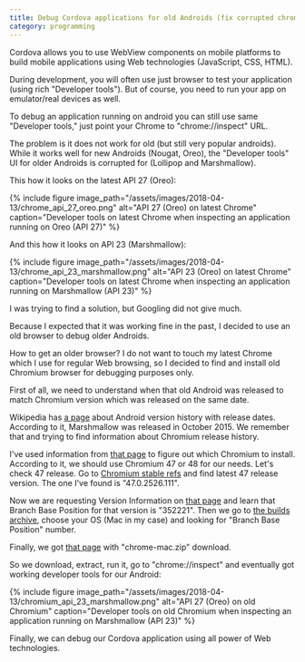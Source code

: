 ```yaml
---
title: Debug Cordova applications for old Androids (fix corrupted chrome debugger)
category: programming
---
```


Cordova allows you to use WebView components on mobile platforms to
build mobile applications using Web technologies (JavaScript, CSS,
HTML).

During development, you will often use just browser to test your
application (using rich "Developer tools"). But of course, you need
to run your app on emulator/real devices as well.

To debug an application running on android you can still use
same "Developer tools," just point your Chrome to "chrome://inspect"
URL.

The problem is it does not work for old (but still very popular
androids). While it works well for new Androids (Nougat, Oreo), the
"Developer tools" UI for older Androids is corrupted for (Lollipop and
Marshmallow).

This how it looks on the latest API 27 (Oreo):

{%
include figure
image_path="/assets/images/2018-04-13/chrome_api_27_oreo.png"
alt="API 27 (Oreo) on latest Chrome"
caption="Developer tools on latest Chrome when inspecting an application running on Oreo (API 27)"
%}

And this how it looks on API 23 (Marshmallow):

{%
include figure
image_path="/assets/images/2018-04-13/chrome_api_23_marshmallow.png"
alt="API 23 (Oreo) on latest Chrome"
caption="Developer tools on latest Chrome when inspecting an application running on Marshmallow (API 23)"
%}

I was trying to find a solution, but Googling did not give much.

Because I expected that it was working fine in the past, I decided to use an
old browser to debug older Androids.

How to get an older browser? I do not want to touch my latest Chrome
which I use for regular Web browsing, so I decided to find and install
old Chromium browser for debugging purposes only.

First of all, we need to understand when that old Android was released to
match Chromium version which was released on the same date.

Wikipedia has [a page](https://en.wikipedia.org/wiki/Android_version_history) about
Android version history with release dates. According to it, Marshmallow was released
in October 2015. We remember that and trying to find information about Chromium
release history.

I've used information from [that page](https://www.chromium.org/developers/calendar)
to figure out which Chromium to install. According to it, we should use Chromium 47
or 48 for our needs. Let's check 47 release. Go to
[Chromium stable refs](https://chromium.googlesource.com/chromium/src/+refs) and
find latest 47 release version. The one I've found is "47.0.2526.111".

Now we are requesting Version Information on [that page](https://omahaproxy.appspot.com/)
and learn that Branch Base Position for that version is "352221". Then we go to
[the builds archive](https://commondatastorage.googleapis.com/chromium-browser-snapshots/index.html),
choose your OS (Mac in my case) and looking for "Branch Base Position" number.

Finally, we got [that page](https://commondatastorage.googleapis.com/chromium-browser-snapshots/index.html?prefix=Mac/352221/)
with "chrome-mac.zip" download.

So we download, extract, run it, go to "chrome://inspect" and eventually got working
developer tools for our Android:

{%
include figure
image_path="/assets/images/2018-04-13/chromium_api_23_marshmallow.png"
alt="API 27 (Oreo) on old Chromium"
caption="Developer tools on old Chromium when inspecting an application running on Marshmallow (API 23)"
%}

Finally, we can debug our Cordova application using all power of Web technologies.

